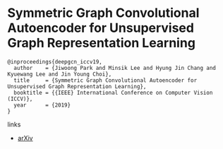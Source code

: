 # Symmetric Graph Convolutional Autoencoder for Unsupervised Graph Representation Learning

```
@inproceedings{deepgcn_iccv19,
  author    = {Jiwoong Park and Minsik Lee and Hyung Jin Chang and Kyuewang Lee and Jin Young Choi},
  title     = {Symmetric Graph Convolutional Autoencoder for Unsupervised Graph Representation Learning},
  booktitle = {{IEEE} International Conference on Computer Vision (ICCV)},
  year      = {2019}
}
```

links
- [arXiv](https://arxiv.org/abs/1908.02441)

